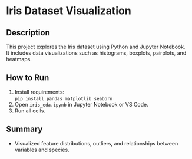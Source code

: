 # Iris Dataset Visualization

## Description
This project explores the Iris dataset using Python and Jupyter Notebook.  
It includes data visualizations such as histograms, boxplots, pairplots, and heatmaps.

## How to Run
1. Install requirements:  
   `pip install pandas matplotlib seaborn`
2. Open `iris_eda.ipynb` in Jupyter Notebook or VS Code.
3. Run all cells.

## Summary
- Visualized feature distributions, outliers, and relationships between variables and species.